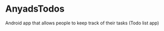 AnyadsTodos
===========

Android app that allows people to keep track of their tasks (Todo list app)
